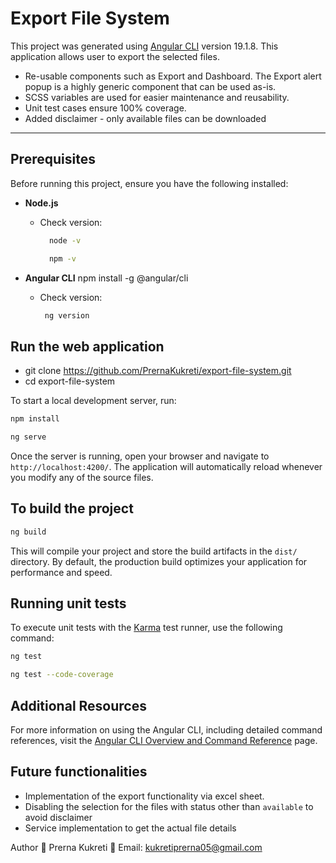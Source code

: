# Export File System

This project was generated using [Angular CLI](https://github.com/angular/angular-cli) version 19.1.8. This application allows user to export the selected files.
- Re-usable components such as Export and Dashboard. The Export alert popup is a highly generic component that can be used as-is.
- SCSS variables are used for easier maintenance and reusability.
- Unit test cases ensure 100% coverage.
- Added disclaimer - only available files can be downloaded

------------------------------------------------------------------------------------------------------------------------------
## Prerequisites  
Before running this project, ensure you have the following installed:

- **Node.js**
  - Check version:
    ```bash
      node -v
     ```
    ```bash
      npm -v
     ```
    
- **Angular CLI**
   npm install -g @angular/cli
  - Check version:  
    ```bash
     ng version
     ```

## Run the web application   
- git clone https://github.com/PrernaKukreti/export-file-system.git
- cd export-file-system

To start a local development server, run:

```bash
npm install

ng serve
```

Once the server is running, open your browser and navigate to `http://localhost:4200/`. The application will automatically reload whenever you modify any of the source files.

## To build the project

```bash
ng build
```

This will compile your project and store the build artifacts in the `dist/` directory. By default, the production build optimizes your application for performance and speed.

## Running unit tests

To execute unit tests with the [Karma](https://karma-runner.github.io) test runner, use the following command:

```bash
ng test
```
```bash
ng test --code-coverage
```

## Additional Resources

For more information on using the Angular CLI, including detailed command references, visit the [Angular CLI Overview and Command Reference](https://angular.dev/tools/cli) page.

## Future functionalities 
- Implementation of the export functionality via excel sheet.
- Disabling the selection for the files with status other than `available` to avoid disclaimer
- Service implementation to get the actual file details


Author
👤 Prerna Kukreti
📧 Email: kukretiprerna05@gmail.com
